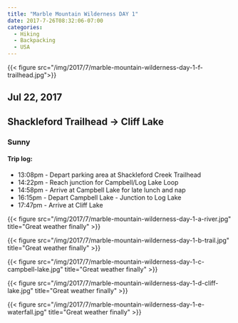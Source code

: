 ```yaml
---
title: "Marble Mountain Wilderness DAY 1"
date: 2017-7-26T08:32:06-07:00
categories:
  - Hiking
  - Backpacking
  - USA
---
```

{{< figure src="/img/2017/7/marble-mountain-wilderness-day-1-f-trailhead.jpg">}}
## Jul 22, 2017
## Shackleford Trailhead -> Cliff Lake
### Sunny

#### Trip log:

* 13:08pm - Depart parking area at Shackleford Creek Trailhead
* 14:22pm - Reach junction for Campbell/Log Lake Loop
* 14:58pm - Arrive at Campbell Lake for late lunch and nap
* 16:15pm - Depart Campbell Lake - Junction to Log Lake
* 17:47pm - Arrive at Cliff Lake

<!--more-->

{{< figure src="/img/2017/7/marble-mountain-wilderness-day-1-a-river.jpg"  title="Great weather finally" >}}

{{< figure src="/img/2017/7/marble-mountain-wilderness-day-1-b-trail.jpg"  title="Great weather finally" >}}

{{< figure src="/img/2017/7/marble-mountain-wilderness-day-1-c-campbell-lake.jpg"  title="Great weather finally" >}}

{{< figure src="/img/2017/7/marble-mountain-wilderness-day-1-d-cliff-lake.jpg"  title="Great weather finally" >}}

{{< figure src="/img/2017/7/marble-mountain-wilderness-day-1-e-waterfall.jpg"  title="Great weather finally" >}}
